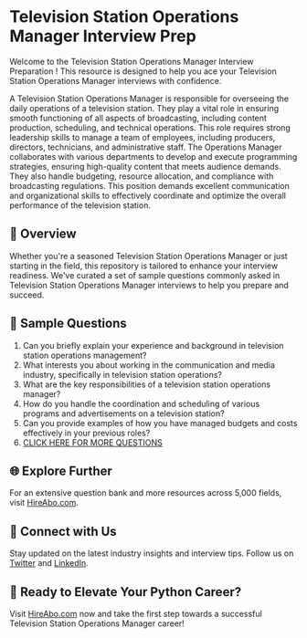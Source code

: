 # Television Station Operations Manager Interview Prep

Welcome to the Television Station Operations Manager Interview Preparation ! This resource is designed to help you ace your Television Station Operations Manager interviews with confidence.

A Television Station Operations Manager is responsible for overseeing the daily operations of a television station. They play a vital role in ensuring smooth functioning of all aspects of broadcasting, including content production, scheduling, and technical operations. This role requires strong leadership skills to manage a team of employees, including producers, directors, technicians, and administrative staff. The Operations Manager collaborates with various departments to develop and execute programming strategies, ensuring high-quality content that meets audience demands. They also handle budgeting, resource allocation, and compliance with broadcasting regulations. This position demands excellent communication and organizational skills to effectively coordinate and optimize the overall performance of the television station.

## 🚀 Overview

Whether you're a seasoned Television Station Operations Manager or just starting in the field, this repository is tailored to enhance your interview readiness. We've curated a set of sample questions commonly asked in Television Station Operations Manager interviews to help you prepare and succeed.

## 📝 Sample Questions

1. Can you briefly explain your experience and background in television station operations management?
2. What interests you about working in the communication and media industry, specifically in television station operations?
3. What are the key responsibilities of a television station operations manager?
4. How do you handle the coordination and scheduling of various programs and advertisements on a television station?
5. Can you provide examples of how you have managed budgets and costs effectively in your previous roles?
6. [CLICK HERE FOR MORE QUESTIONS](https://hireabo.com/job/8_2_47/Television%20Station%20Operations%20Manager)

## 🌐 Explore Further

For an extensive question bank and more resources across 5,000 fields, visit [HireAbo.com](https://www.hireabo.com).

## 📱 Connect with Us

Stay updated on the latest industry insights and interview tips. Follow us on [Twitter](https://twitter.com/hireabo) and [LinkedIn](https://www.linkedin.com/in/hire-abo-3609972a8/).

## 🚀 Ready to Elevate Your Python Career?

Visit [HireAbo.com](https://www.hireabo.com) now and take the first step towards a successful Television Station Operations Manager career!